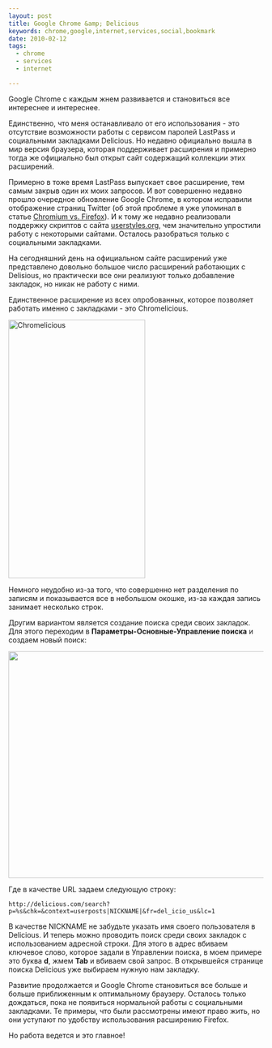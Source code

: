 ```yaml
--- 
layout: post
title: Google Chrome &amp; Delicious
keywords: chrome,google,internet,services,social,bookmark
date: 2010-02-12
tags:
  - chrome
  - services
  - internet

---
```

Google Chrome с каждым жнем развивается и становиться все интереснее и интереснее.

Единственно, что меня останавливало от его использования - это отсутствие возможности работы с сервисом паролей LastPass и социальными закладками Delicious. Но недавно официально вышла в мир версия браузера, которая поддерживает расширения и примерно тогда же официально был открыт сайт содержащий коллекции этих расширений.

Примерно в тоже время LastPass выпускает свое расширение, тем самым закрыв один их моих
запросов. И вот совершенно недавно прошло очередное обновление Google Chrome, в котором
исправили отображение страниц Twitter (об этой проблеме я уже упоминал в статье <a
href="/2009/12/26/chromium-vs-firefox/">Chromium vs. Firefox</a>). И к тому же недавно
реализовали поддержку скриптов с сайта <a href="http://userstyles.org/" rel="nofollow">userstyles.org</a>, чем значительно упростили работу с некоторыми сайтами. Осталось разобраться только с социальными закладками.

На сегодняшний день на официальном сайте расширений уже представлено довольно большое число расширений работающих с Delisious, но практически все они реализуют только добавление закладок, но никак не работу с ними.

Единственное расширение из всех опробованных, которое позволяет работать именно с закладками - это Chromelicious.

<img class="aligncenter size-full wp-image-898" title="Chromelicious" src="http://static.juev.ru/2010/02/delicious.png" alt="Chromelicious" width="270" height="510" />

Немного неудобно из-за того, что совершенно нет разделения по записям и показывается все в небольшом окошке, из-за каждая запись занимает несколько строк.

Другим вариантом является создание поиска среди своих закладок. Для этого переходим в <strong>Параметры-Основные-Управление поиска</strong> и создаем новый поиск:

<img class="aligncenter size-full wp-image-899" title="poisk" src="http://static.juev.ru/2010/02/poisk.png" alt="" width="581" height="447" />

Где в качестве URL задаем следующую строку:

    http://delicious.com/search?p=%s&chk=&context=userposts|NICKNAME|&fr=del_icio_us&lc=1

В качестве NICKNAME не забудьте указать имя своего пользователя в Delicious. И теперь можно проводить поиск среди своих закладок с использованием адресной строки. Для этого в адрес вбиваем ключевое слово, которое задали в Управлении поиска, в моем примере это буква <strong>d</strong>, жмем <strong>Tab</strong> и вбиваем свой запрос. В открывшейся странице поиска Delicious уже выбираем нужную нам закладку.

Развитие продолжается и Google Chrome становиться все больше и больше приближенным к оптимальному браузеру. Осталось только дождаться, пока не появиться нормальной работы с социальными закладками. Те примеры, что были рассмотрены имеют право жить, но они уступают по удобству использования расширению Firefox.

Но работа ведется и это главное!
